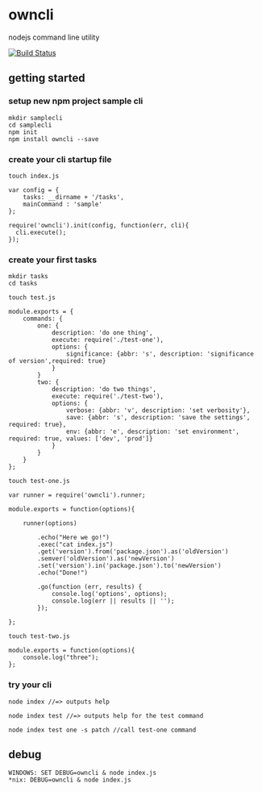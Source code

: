 # owncli
nodejs command line utility

[![Build Status](https://travis-ci.org/aduis/owncli.svg?branch=master)](https://travis-ci.org/aduis/owncli)

## getting started

### setup new npm project sample cli

    mkdir samplecli
    cd samplecli
    npm init
    npm install owncli --save

### create your cli startup file

    touch index.js

    var config = {
        tasks: __dirname + '/tasks',
        mainCommand : 'sample'
    };

    require('owncli').init(config, function(err, cli){
      cli.execute();
    });

### create your first tasks

    mkdir tasks
    cd tasks

    touch test.js

    module.exports = {
        commands: {
            one: {
                description: 'do one thing',
                execute: require('./test-one'),
                options: {
                    significance: {abbr: 's', description: 'significance of version',required: true}
                }
            }
            two: {
                description: 'do two things',
                execute: require('./test-two'),
                options: {
                    verbose: {abbr: 'v', description: 'set verbosity'},
                    save: {abbr: 's', description: 'save the settings', required: true},
                    env: {abbr: 'e', description: 'set environment', required: true, values: ['dev', 'prod']}
                }
            }
        }
    };

    touch test-one.js

    var runner = require('owncli').runner;

    module.exports = function(options){

        runner(options)

            .echo("Here we go!")
            .exec("cat index.js")
            .get('version').from('package.json').as('oldVersion')
            .semver('oldVersion').as('newVersion')
            .set('version').in('package.json').to('newVersion')
            .echo("Done!")

            .go(function (err, results) {
                console.log('options', options);
                console.log(err || results || '');
            });

    };

    touch test-two.js

    module.exports = function(options){
    	console.log("three");
    };


### try your cli

    node index //=> outputs help

    node index test //=> outputs help for the test command

    node index test one -s patch //call test-one command


## debug
    WINDOWS: SET DEBUG=owncli & node index.js
    *nix: DEBUG=owncli & node index.js

